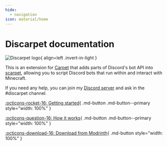 ```yaml
---
hide:
  - navigation
icon: material/home
---
```



# Discarpet documentation

![Discarpet logo](/assets/visual.svg){ align=left .invert-in-light }

This is an extension for [Carpet](https://modrinth.com/mod/carpet)
that adds parts of Discord's bot API into [scarpet](https://github.com/gnembon/fabric-carpet/wiki/Scarpet),
allowing you to script Discord bots that run within and interact with Minecraft.

If you need any help, you can join my [Discord server](https://discord.gg/etTDQAVSgt)
and ask in the #discarpet channel.

[:octicons-rocket-16: Getting started](/setup.md){ .md-button .md-button--primary style="width: 100%" }

[:octicons-question-16: How it works](/how-it-works.md){ .md-button .md-button--primary style="width: 100%" }

[:octicons-download-16: Download from Modrinth](https://modrinth.com/mod/discarpet){ .md-button style="width: 100%" }